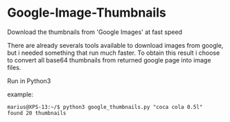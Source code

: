 # Google-Image-Thumbnails
Download the thumbnails from 'Google Images' at fast speed

There are already severals tools available to download images from google, but i needed something that run much faster. To obtain this result i choose to convert all base64 thumbnails from returned google page into image files.

Run in Python3

example:

```
marius@XPS-13:~/$ python3 google_thumbnails.py "coca cola 0.5l"  
found 20 thumbnails
```
